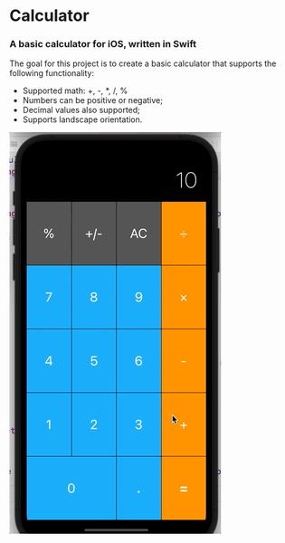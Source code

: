 # Calculator
### A basic calculator for iOS, written in Swift

The goal for this project is to create a basic calculator that supports the following functionality:

- Supported math: +, -, *, /, %
- Numbers can be positive or negative;
- Decimal values also supported;
- Supports landscape orientation.

![](calc_gif.gif)
